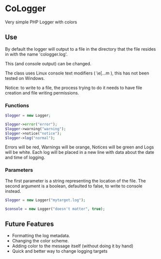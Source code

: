 # CoLogger

Very simple PHP Logger with colors

## Use

By default the logger will output to a file in the directory that the file resides in with the name 'cologger.log'.

This (and console output) can be changed.

The class uses Linux console text modifiers ( \e[...m ), this has not been tested on Windows.

Notice: to write to a file, the process trying to do it needs to have file creation and file writing permissions.

### Functions

```php
$logger = new Logger;

$logger->error("error");
$logger->warning("warning");
$logger->notice("notice");
$logger->log("normal");
```
Errors will be red, Warnings will be orange, Notices will be green and Logs will be white. Each log will be placed in a new line with data about the date and time of logging.

### Parameters

The first parameter is a string representing the location of the file. The second argument is a boolean, defaulted to false, to write to console instead.
```php
$logger = new Logger("mytarget.log");

$console = new Logger("doesn't matter", true);
```

## Future Features

- Formatting the log metadata.
- Changing the color scheme.
- Adding color to the message itself (without doing it by hand)
- Quick and better way to change logging targets
